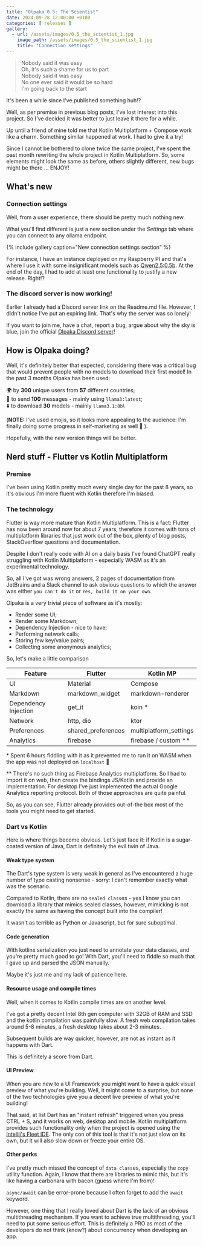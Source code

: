 ```yaml
---
title: "Olpaka 0.5: The Scientist"
date: 2024-09-28 12:00:00 +0100
categories: [ releases ]
gallery:
  - url: /assets/images/0.5_the_scientist_1.jpg
    image_path: /assets/images/0.5_the_scientist_1.jpg
    title: "Connection settings"
---
```


> Nobody said it was easy\
> Oh, it's such a shame for us to part\
> Nobody said it was easy\
> No one ever said it would be so hard\
> I'm going back to the start

It's been a while since I've published something huh!?

Well, as per premise in previous blog posts, I've lost interest into this
project. So I've decided it was better to just leave it there for a while.

Up until a friend of mine told me that Kotlin Multiplatform + Compose work like
a charm. Something similar happened at work. I had to give it a try!

Since I cannot be bothered to clone twice the same project, I've spent the 
past month rewriting the whole project in Kotlin Multiplatform. So, some 
elements might look the same as before, others slightly different, new bugs 
might be there ... ENJOY!

## What's new

### Connection settings
Well, from a user experience, there should be pretty much nothing new.

What you'll find different is just a new section under the *Settings* tab
where you can connect to any ollama endpoint.

{% include gallery caption="New connection settings section" %}

For instance, I have an instance deployed on my Raspberry PI and that's where
I use it with some insignificant models such as 
[Qwen2.5:0.5b](https://ollama.com/library/qwen2.5). At the end of the day, I 
had to add at least one functionality to justify a new release. Right!?

### The discord server is now working!
Earlier I already had a Discord server link on the Readme.md file. However, I
didn't notice I've put an expiring link. That's why the server was so lonely!

If you want to join me, have a chat, report a bug, argue about why the sky is
blue, join the official [Olpaka Discord server](https://discord.gg/4exUDbu539)!

## How is Olpaka doing?
Well, it's definitely better that expected, considering there was a critical
bug that would prevent people with no models to download their first model!
In the past 3 months Olpaka has been used:

🌍 by **300** unique users from **57** different countries;\
💬 to send **100** messages - mainly using `llama3:latest`;\
⬇️ to download **30** models - mainly `llama3.1:8b`\

(**NOTE:** I've used emojis, so it looks more appealing to the audience: I'm 
finally doing some progress in self-marketing as well 🥳 ). 

Hopefully, with the new version things will be better.

## Nerd stuff - Flutter vs Kotlin Multiplatform

### Premise
I've been using Kotlin pretty much every single day for the past 8 years,
so it's obvious I'm more fluent with Kotlin therefore I'm biased.

### The technology
Flutter is way more mature than Kotlin Multiplatform. This is a fact: Flutter 
has now been around now for about 7 years, therefore it comes with tons of 
multiplatform libraries that just work out of the box, plenty of blog posts, 
StackOverflow questions and documentation.

Despite I don't really code with AI on a daily basis I've found ChatGPT really
struggling with Kotlin Multiplatform - especially WASM as it's an experimental
technology. 

So, all I've got was wrong answers, 2 pages of documentation from JetBrains 
and a Slack channel to ask obvious questions to which the answer was either 
`you can't do it` or `Yes, build it on your own`.

Olpaka is a very trivial piece of software as it's mostly:
- Render some UI;
- Render some Markdown;
- Dependency Injection - nice to have;
- Performing network calls;
- Storing few key/value pairs;
- Collecting some anonymous analytics;

So, let's make a little comparison

| **Feature**          | **Flutter**        | **Kotlin MP**          |
|----------------------|--------------------|------------------------|
| UI                   | Material           | Compose                |
| Markdown             | markdown_widget    | markdown-renderer      |
| Dependency Injection | get_it             | koin *                 |
| Network              | http, dio          | ktor                   |
| Preferences          | shared_preferences | multiplatform_settings |
| Analytics            | firebase           | firebase / custom **   |

\* Spent 6 hours fiddling with it as it prevented me to run it on WASM when the
app was not deployed on `localhost` 🥔

\** There's no such thing as Firebase Analytics multiplatform. So I had to 
import it on web, then create the bindings JS/Kotlin and provide an
implementation. For desktop I've just implemented the actual Google Analytics
reporting protocol. Both of those approaches are quite painful.

So, as you can see, Flutter already provides out-of-the box most of the tools
you might need to get started.

### Dart vs Kotlin
Here is where things become obvious. Let's just face it: if Kotlin is a 
sugar-coated version of Java, Dart is definitely the evil twin of Java.

#### Weak type system
The Dart's type system is very weak in general as I've encountered a huge
number of type casting nonsense - sorry: I can't remember exactly what was 
the scenario.

Compared to Kotlin, there are no `sealed class`es - yes I know you can 
download a library that mimics sealed classes, however, mimicking is not 
exactly the same as having the concept built into the compiler!

It wasn't as terrible as Python or Javascript, but for sure suboptimal.

#### Code generation
With kotlinx serialization you just need to annotate your data classes, and
you're pretty much good to go! With Dart, you'll need to fiddle so much that
I gave up and parsed the JSON manually. 

Maybe it's just me and my lack of patience here.

#### Resource usage and compile times
Well, when it comes to Kotlin compile times are on another level.

I've got a pretty decent Intel 8th gen computer with 32GB of RAM and SSD and
the kotlin compilation was painfully slow. A fresh web compilation takes around
5-8 minutes, a fresh desktop takes about 2-3 minutes.

Subsequent builds are way quicker, however, are not as instant as it happens
with Dart.

This is definitely a score from Dart.

#### UI Preview
When you are new to a UI Framework you might want to have a quick visual
preview of what you're building. Well, it might come to a surprise, but none
of the two technologies give you a decent live preview of what you're building!

That said, at list Dart has an "instant refresh" triggered when you press
CTRL + S, and it works on web, desktop and mobile. Kotlin multiplatform
provides such functionality only when the project is opened using the
[Intellij's Fleet IDE](https://www.jetbrains.com/fleet/). The only con of this
tool is that it's not just slow on its own, but it will also slow down or
freeze your entire OS.

#### Other perks
I've pretty much missed the concept of `data class`es, especially the `copy`
utility function. Again, I know that there are libraries to mimic this, but
it's like having a carbonara with bacon (guess where I'm from)!

`async/await` can be error-prone because I often forget to add the `await` 
keyword.

However, one thing that I really loved about Dart is the lack of an obvious
multithreading mechanism. If you want to achieve true multithreading, you'll
need to put some serious effort. This is definitely a PRO as most of the
developers do not think (know?) about concurrency when developing an app.